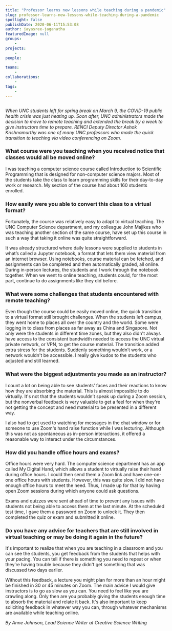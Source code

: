 ```yaml
---
title: "Professor learns new lessons while teaching during a pandemic"
slug: professor-learns-new-lessons-while-teaching-during-a-pandemic
spotlight: false
publishDate: 2020-06-11T15:53:08
author: jayasree-jaganatha
featuredImage: null
groups:
    - 
projects:
    - 
people:
    - 
teams: 
    - 
collaborations:
    - 
tags:
    - 
---
```


<figure class="wp-block-image size-large"><img src="https://renci.org/wp-content/uploads/2020/06/Ashok-Teaching-Blog-01-1024x512.png" alt="" class="wp-image-18630" srcset="https://renci.org/wp-content/uploads/2020/06/Ashok-Teaching-Blog-01-1024x512.png 1024w, https://renci.org/wp-content/uploads/2020/06/Ashok-Teaching-Blog-01-300x150.png 300w, https://renci.org/wp-content/uploads/2020/06/Ashok-Teaching-Blog-01-768x384.png 768w, https://renci.org/wp-content/uploads/2020/06/Ashok-Teaching-Blog-01-640x320.png 640w" sizes="(max-width: 1024px) 100vw, 1024px" /></figure>



<p><em>When UNC students left for spring break on March 9, the COVID-19 public health crisis was just heating up. Soon after, UNC administrators made the decision to move to remote teaching and extended the break by a week to give instructors time to prepare. RENCI Deputy Director Ashok Krishnamurthy was one of many UNC professors who made the quick transition to teaching via video conferencing on Zoom.</em></p>



<h3>What course were you teaching when you received notice that classes would all be moved online?</h3>



<p>I was teaching a computer science course called Introduction to Scientific Programming that is designed for non-computer science majors. Most of the students take the class to learn programming skills for their day-to-day work or research. My section of the course had about 160 students enrolled.</p>



<h3>How easily were you able to convert this class to a virtual format?</h3>



<p>Fortunately, the course was relatively easy to adapt to virtual teaching. The UNC Computer Science department, and my colleague John Majikes who was teaching another section of the same course, have set up this course in such a way that taking it online was quite straightforward. </p>



<!--more-->



<p>It was already structured where daily lessons were supplied to students in what&#8217;s called a Jupyter notebook, a format that lets them view material from an internet browser. Using notebooks, course material can be fetched, and assignments can be completed and then automatically graded, all online. During in-person lectures, the students and I work through the notebook together. When we went to online teaching, students could, for the most part, continue to do assignments like they did before.</p>



<h3>What were some challenges that students encountered with remote teaching?</h3>



<p>Even though the course could be easily moved online, the quick transition to a virtual format still brought challenges. When the students left campus, they went home to places all over the country and the world. Some were logging in to class from places as far away as China and Singapore. Not only were the students in different time zones, but they also didn't always have access to the consistent bandwidth needed to access the UNC virtual private network, or VPN, to get the course material. The transition added extra stress for the students. Suddenly something wouldn&#8217;t work, or a network wouldn't be accessible. I really give kudos to the students who adjusted and still learned.</p>



<h3>What were the biggest adjustments you made as an instructor?</h3>



<p>I count a lot on being able to see students&#8217; faces and their reactions to know how they are absorbing the material. This is almost impossible to do virtually. It's not that the students wouldn&#8217;t speak up during a Zoom session, but the nonverbal feedback is very valuable to get a feel for when they're not getting the concept and need material to be presented in a different way.</p>



<p>I also had to get used to watching for messages in the chat window or for someone to use Zoom's hand raise function while I was lecturing. Although this was not as spontaneous as in-person interactions, it offered a reasonable way to interact under the circumstances.</p>



<h3>How did you handle office hours and exams?</h3>



<p>Office hours were very hard. The computer science department has an app called My Digital Hand, which allows a student to virtually raise their hand during office hours. I could then send them a Zoom link and have one-on-one office hours with students. However, this was quite slow. I did not have enough office hours to meet the need. Thus, I made up for that by having open Zoom sessions during which anyone could ask questions.</p>



<p>Exams and quizzes were sent ahead of time to prevent any issues with students not being able to access them at the last minute. At the scheduled test time, I gave them a password on Zoom to unlock it. They then completed the quiz or exam and submitted it online.</p>



<h3>Do you have any advice for teachers that are still involved in virtual teaching or may be doing it again in the future?</h3>



<p>It's important to realize that when you are teaching in a classroom and you can see the students, you get feedback from the students that helps with your pacing. You can tell if there is something you need to repeat or when they&#8217;re having trouble because they didn't get something that was discussed two days earlier.</p>



<p>Without this feedback, a lecture you might plan for more than an hour might be finished in 30 or 45 minutes on Zoom. The main advice I would give instructors is to go as slow as you can. You need to feel like you are crawling along. Only then are you probably giving the students enough time to absorb the material and relate it back. It's also important to keep soliciting feedback in whatever way you can, through whatever mechanisms are available while teaching online.</p>



<p class="has-text-align-right"><em>By Anne Johnson, Lead Science Writer at Creative Science Writing</em></p>
<!-- AddThis Share Buttons generic via filter on the_content -->
